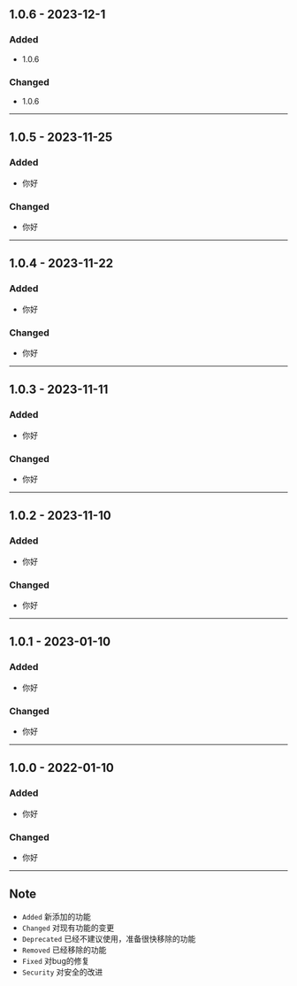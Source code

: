 ## 1.0.6 - 2023-12-1 
### Added

- 1.0.6

### Changed

- 1.0.6

---
## 1.0.5 - 2023-11-25 
### Added

- 你好

### Changed

- 你好

---
## 1.0.4 - 2023-11-22 
### Added

- 你好

### Changed

- 你好

---

## 1.0.3 - 2023-11-11 
### Added

- 你好

### Changed

- 你好

---
## 1.0.2 - 2023-11-10 
### Added

- 你好

### Changed

- 你好

---
## 1.0.1 - 2023-01-10 
### Added

- 你好

### Changed

- 你好

---

## 1.0.0 - 2022-01-10 
### Added

- 你好

### Changed

- 你好

---

## Note

- `Added` 新添加的功能
- `Changed` 对现有功能的变更
- `Deprecated` 已经不建议使用，准备很快移除的功能
- `Removed` 已经移除的功能
- `Fixed` 对bug的修复
- `Security` 对安全的改进 
